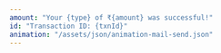 ```yaml
---
amount: "Your {type} of ₹{amount} was successful!"
id: "Transaction ID: {txnId}"
animation: "/assets/json/animation-mail-send.json"
---
```

